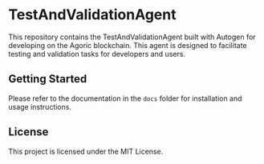 
# TestAndValidationAgent
This repository contains the TestAndValidationAgent built with Autogen for developing on the Agoric blockchain. This agent is designed to facilitate testing and validation tasks for developers and users.

## Getting Started
Please refer to the documentation in the `docs` folder for installation and usage instructions.

## License
This project is licensed under the MIT License.
